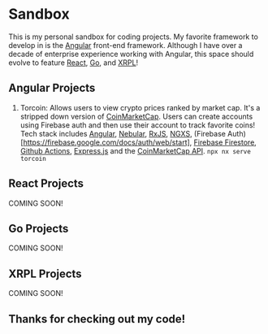 # Sandbox

This is my personal sandbox for coding projects. My favorite framework to develop in is the [Angular](https://angular.io/) front-end framework. Although I have over a decade of enterprise experience working with Angular, this space should evolve to feature [React](https://react.dev/), [Go](https://go.dev/), and [XRPL](https://xrpl.org/introduction.html)!

## Angular Projects

1. Torcoin: Allows users to view crypto prices ranked by market cap. It's a stripped down version of [CoinMarketCap](https://coinmarketcap.com/). Users can create accounts using Firebase auth and then use their account to track favorite coins! Tech stack includes [Angular](https://angular.io/), [Nebular](https://akveo.github.io/nebular/), [RxJS](https://rxjs.dev/), [NGXS](https://ngxs.gitbook.io/ngxs), (Firebase Auth)[https://firebase.google.com/docs/auth/web/start], [Firebase Firestore](https://firebase.google.com/docs/firestore), [Github Actions](https://github.com/features/actions), [Express.js](https://expressjs.com/) and the [CoinMarketCap API](https://coinmarketcap.com/api/). `npx nx serve torcoin`

## React Projects

COMING SOON!

## Go Projects

COMING SOON!

## XRPL Projects

COMING SOON!

## Thanks for checking out my code!
